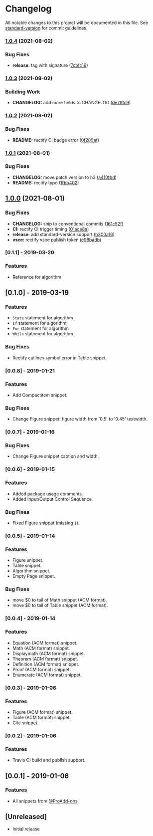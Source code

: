 # Changelog

All notable changes to this project will be documented in this file. See [standard-version](https://github.com/conventional-changelog/standard-version) for commit guidelines.

### [1.0.4](https://github.com/sabertazimi/LaTeX-snippets/compare/v1.0.3...v1.0.4) (2021-08-02)


### Bug Fixes

* **release:** tag with signature ([7cbfc16](https://github.com/sabertazimi/LaTeX-snippets/commit/7cbfc16e0d27c6b4bf96941a422c8315840e08be))

### [1.0.3](https://github.com/sabertazimi/LaTeX-snippets/compare/v1.0.2...v1.0.3) (2021-08-02)


### Building Work

* **CHANGELOG:** add more fields to CHANGELOG ([de78fc9](https://github.com/sabertazimi/LaTeX-snippets/commit/de78fc9b5b0049c5657c59f675d04e1f98aec8e1))

### [1.0.2](https://github.com/sabertazimi/LaTeX-snippets/compare/v1.0.1...v1.0.2) (2021-08-02)


### Bug Fixes

* **README:** rectify CI badge error ([0f289af](https://github.com/sabertazimi/LaTeX-snippets/commit/0f289af36bfab12f466ad5548cf928278cea345b))

### [1.0.1](https://github.com/sabertazimi/LaTeX-snippets/compare/v1.0.0...v1.0.1) (2021-08-01)


### Bug Fixes

* **CHANGELOG:** move patch version to h3 ([a410fbd](https://github.com/sabertazimi/LaTeX-snippets/commit/a410fbd60737cff45a4b1c04721e67a3158f4a2e))
* **README:** rectify typo ([1fbb402](https://github.com/sabertazimi/LaTeX-snippets/commit/1fbb4023e03b949398972c9b7eb9bbc2b17161a0))

## [1.0.0](https://github.com/sabertazimi/LaTeX-snippets/compare/v0.1.2...v1.0.0) (2021-08-01)


### Bug Fixes

* **CHANGELOG:** ship to conventional commits ([161c52f](https://github.com/sabertazimi/LaTeX-snippets/commit/161c52ff6067c3bcc7d8a814badf7f27724b39c8))
* **CI:** rectify CI trigger timing ([01ace8a](https://github.com/sabertazimi/LaTeX-snippets/commit/01ace8a4b0396197bfa4946eeaa4fdf4950c01d5))
* **release:** add standard-version support ([b300a16](https://github.com/sabertazimi/LaTeX-snippets/commit/b300a164b05f72878a08481b64a72b395208b61f))
* **vsce:** rectify vsce publish token ([e98badb](https://github.com/sabertazimi/LaTeX-snippets/commit/e98badba4fbc02288d5997a8c457d46d88c898fb))

### [0.1.1] - 2019-03-20

### Features

- Reference for algorithm

## [0.1.0] - 2019-03-19

### Features

- `State` statement for algorithm
- `If` statement for algorithm
- `For` statement for algorithm
- `While` statement for algorithm

### Bug Fixes

- Rectify cutlines symbol error in Table snippet.

### [0.0.8] - 2019-01-21

### Features

- Add Compactitem snippet.

### Bug Fixes 

- Change Figure snippet: figure width from '0.5' to '0.45' textwidth.

### [0.0.7] - 2019-01-16

### Bug Fixes

- Change Figure snippet caption and width.

### [0.0.6] - 2019-01-15

### Features

- Added package usage comments.
- Added Input/Output Control Sequence.

### Bug Fixes

- Fixed Figure snippet (missing `}`).

### [0.0.5] - 2019-01-14

### Features

- Figure snippet.
- Table snippet.
- Algorithm snippet.
- Empty Page snippet.

### Bug Fixes

- move $0 to tail of Math snippet (ACM format).
- move $0 to tail of Table snippet (ACM format).

### [0.0.4] - 2019-01-14

### Features

- Equation (ACM format) snippet.
- Math (ACM format) snippet.
- Displaymath (ACM format) snippet.
- Theorem (ACM format) snippet.
- Definition (ACM format) snippet.
- Proof (ACM format) snippet.
- Enumerate (ACM format) snippet.

### [0.0.3] - 2019-01-06

### Features

- Figure (ACM format) snippet.
- Table (ACM format) snippet.
- Cite snippet.

### [0.0.2] - 2019-01-06

### Features

- Travis CI build and publish support.

## [0.0.1] - 2019-01-06

### Features

- All snippets from [@ProAdd-ons](https://github.com/ProAdd-ons/vscode-LaTeX-support).

## [Unreleased]

- Initial release
